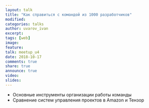 ```yaml
---
layout: talk
title: "Как справиться с командой из 1000 разработчиков"
modified:
categories: talks
author: uvarov_ivan
excerpt:
tags: [web]
image:
feature:
talk: meetup_u4
date: 2018-10-17
comments: true
share: true
announce: true
video:
slides:
---
```


* Основные инструменты организации работы команды
* Сравнение систем управления проектов в Amazon и Тензор